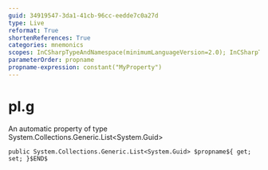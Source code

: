 ```yaml
---
guid: 34919547-3da1-41cb-96cc-eedde7c0a27d
type: Live
reformat: True
shortenReferences: True
categories: mnemonics
scopes: InCSharpTypeAndNamespace(minimumLanguageVersion=2.0); InCSharpTypeMember(minimumLanguageVersion=2.0)
parameterOrder: propname
propname-expression: constant("MyProperty")
---
```


# pl.g

An automatic property of type System.Collections.Generic.List<System.Guid>

```
public System.Collections.Generic.List<System.Guid> $propname${ get; set; }$END$
```
